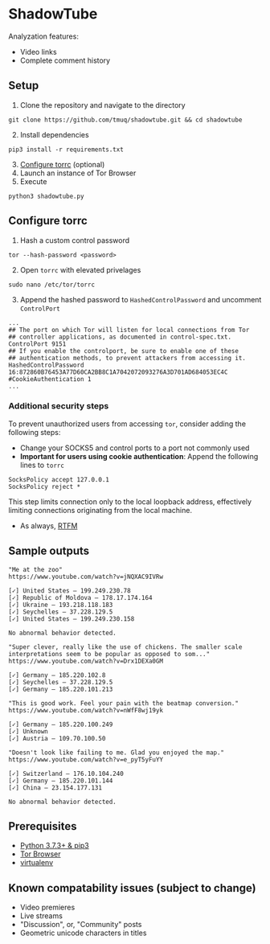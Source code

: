 # ShadowTube
Analyzation features:
 - Video links
 - Complete comment history
## Setup
1. Clone the repository and navigate to the directory
```
git clone https://github.com/tmuq/shadowtube.git && cd shadowtube
```
2. Install dependencies
```
pip3 install -r requirements.txt
```
3. [Configure torrc](#configure-torrc) (optional)
4. Launch an instance of Tor Browser
5. Execute 
```
python3 shadowtube.py
```
## Configure torrc
1. Hash a custom control password
```
tor --hash-password <password>
```
2. Open `torrc` with elevated privelages
```
sudo nano /etc/tor/torrc
```
3. Append the hashed password to `HashedControlPassword` and uncomment `ControlPort`
```
...
## The port on which Tor will listen for local connections from Tor
## controller applications, as documented in control-spec.txt.
ControlPort 9151
## If you enable the controlport, be sure to enable one of these
## authentication methods, to prevent attackers from accessing it.
HashedControlPassword 16:872860B76453A77D60CA2BB8C1A7042072093276A3D701AD684053EC4C
#CookieAuthentication 1
...
```
### Additional security steps
To prevent unauthorized users from accessing `tor`, consider adding the following steps:
- Change your SOCKS5 and control ports to a port not commonly used
- **Important for users using cookie authentication**: Append the following lines to `torrc`
```
SocksPolicy accept 127.0.0.1
SocksPolicy reject *
```
This step limits connection only to the local loopback address, effectively limiting connections originating from the local machine.
- As always, [RTFM](https://tor.void.gr/docs/tor-manual.html.en)
## Sample outputs
```
"Me at the zoo"
https://www.youtube.com/watch?v=jNQXAC9IVRw

[✓] United States — 199.249.230.78
[✓] Republic of Moldova — 178.17.174.164
[✓] Ukraine — 193.218.118.183
[✓] Seychelles — 37.228.129.5
[✓] United States — 199.249.230.158

No abnormal behavior detected.
```
```
"Super clever, really like the use of chickens. The smaller scale interpretations seem to be popular as opposed to som..."
https://www.youtube.com/watch?v=Drx1DEXa0GM

[✓] Germany — 185.220.102.8
[✓] Seychelles — 37.228.129.5
[✓] Germany — 185.220.101.213

"This is good work. Feel your pain with the beatmap conversion."
https://www.youtube.com/watch?v=nWfF8wj19yk

[✓] Germany — 185.220.100.249
[✓] Unknown
[✓] Austria — 109.70.100.50

"Doesn't look like failing to me. Glad you enjoyed the map."
https://www.youtube.com/watch?v=e_pyT5yFuYY

[✓] Switzerland — 176.10.104.240
[✓] Germany — 185.220.101.144
[✓] China — 23.154.177.131

No abnormal behavior detected.
```
## Prerequisites
 - [Python 3.7.3+ & pip3](https://www.python.org/downloads/)
 - [Tor Browser](https://www.torproject.org/)
 - [virtualenv](https://pypi.org/project/virtualenv/)
## Known compatability issues (subject to change)
 - Video premieres
 - Live streams
 - "Discussion", or, "Community" posts
 - Geometric unicode characters in titles
